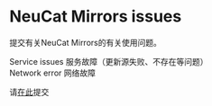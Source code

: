 # NeuCat Mirrors issues
提交有关NeuCat Mirrors的有关使用问题。

Service issues 服务故障（更新源失败、不存在等问题）<br>
Network error 网络故障

请<a href="https://github.com/CatchSoul/Issues/issues">在此</a>提交
